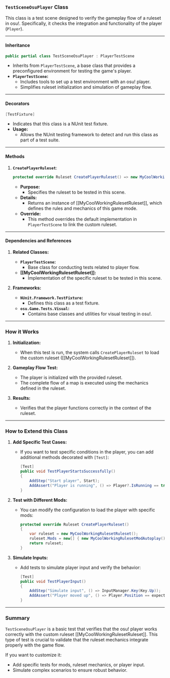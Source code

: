 ### **`TestSceneOsuPlayer` Class**

This class is a test scene designed to verify the gameplay flow of a ruleset in osu!. Specifically, it checks the integration and functionality of the player (`Player`).

---

#### **Inheritance**

```csharp
public partial class TestSceneOsuPlayer : PlayerTestScene
```

- Inherits from `PlayerTestScene`, a base class that provides a preconfigured environment for testing the game's player.
- **`PlayerTestScene`:**
    - Includes tools to set up a test environment with an osu! player.
    - Simplifies ruleset initialization and simulation of gameplay flow.

---

#### **Decorators**

```csharp
[TestFixture]
```

- Indicates that this class is a NUnit test fixture.
- **Usage:**
    - Allows the NUnit testing framework to detect and run this class as part of a test suite.

---

#### **Methods**

1. **`CreatePlayerRuleset`**:

    ```csharp
    protected override Ruleset CreatePlayerRuleset() => new MyCoolWorkingRulesetRuleset();
    ```
    
    - **Purpose:**
        - Specifies the ruleset to be tested in this scene.
    - **Details:**
        - Returns an instance of [[MyCoolWorkingRulesetRuleset]], which defines the rules and mechanics of this game mode.
    - **Override:**
        - This method overrides the default implementation in `PlayerTestScene` to link the custom ruleset.

---

#### **Dependencies and References**

1. **Related Classes:**
    
    - **`PlayerTestScene`:**
        - Base class for conducting tests related to player flow.
    - **[[MyCoolWorkingRulesetRuleset]]:**
        - Implementation of the specific ruleset to be tested in this scene.
2. **Frameworks:**
    
    - **`NUnit.Framework.TestFixture`:**
        - Defines this class as a test fixture.
    - **`osu.Game.Tests.Visual`:**
        - Contains base classes and utilities for visual testing in osu!.

---

### **How it Works**

1. **Initialization:**
    
    - When this test is run, the system calls `CreatePlayerRuleset` to load the custom ruleset ([[MyCoolWorkingRulesetRuleset]]).
2. **Gameplay Flow Test:**
    
    - The player is initialized with the provided ruleset.
    - The complete flow of a map is executed using the mechanics defined in the ruleset.
3. **Results:**
    
    - Verifies that the player functions correctly in the context of the ruleset.

---

### **How to Extend this Class**


1. **Add Specific Test Cases:**
    
    - If you want to test specific conditions in the player, you can add additional methods decorated with `[Test]`:
        
        ```csharp
        [Test]
        public void TestPlayerStartsSuccessfully()
        {
            AddStep("Start player", Start);
            AddAssert("Player is running", () => Player?.IsRunning == true);
        }
        ```
        
2. **Test with Different Mods:**
    
    - You can modify the configuration to load the player with specific mods:
        
        ```csharp
        protected override Ruleset CreatePlayerRuleset()
        {
            var ruleset = new MyCoolWorkingRulesetRuleset();
            ruleset.Mods = new[] { new MyCoolWorkingRulesetModAutoplay() };
            return ruleset;
        }
        ```
        
3. **Simulate Inputs:**
    
    - Add tests to simulate player input and verify the behavior:
        
        ```csharp
        [Test]
        public void TestPlayerInput()
        {
            AddStep("Simulate input", () => InputManager.Key(Key.Up));
            AddAssert("Player moved up", () => Player.Position == expectedPosition);
        }
        ```
        

---

### **Summary**

`TestSceneOsuPlayer` is a basic test that verifies that the osu! player works correctly with the custom ruleset [[MyCoolWorkingRulesetRuleset]]. This type of test is crucial to validate that the ruleset mechanics integrate properly with the game flow.


If you want to customize it:

- Add specific tests for mods, ruleset mechanics, or player input.
- Simulate complex scenarios to ensure robust behavior.